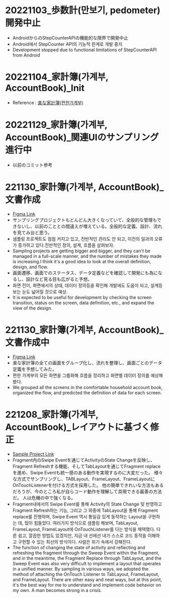 # 20221103_歩数計(만보기, pedometer) 開発中止
- AndroidからのStepCounterAPIの機能的な限界で開発中止
- Android에서 StepCounter API의 기능적 한계로 개발 중지
- Development stopped due to functional limitations of StepCounterAPI from Android

# 20221104_家計簿(가계부, AccountBook)_Init
- Reference : [楽な家計簿(편한가계부)](https://play.google.com/store/apps/details?id=com.realbyteapps.moneymanagerfree&hl=ko&gl=US)

# 20221129_家計簿(가계부, AccountBook)_関連UIのサンプリング進行中
- 以前のコミット参考

# 221130_家計簿(가계부, AccountBook)_文書作成
- [Figma Link](https://www.figma.com/file/lbeiHZIfuF97k23i4r77rx/AccountBookUI?node-id=4%3A3&t=9val6cYOjs3XBr31-1)
- サンプリングプロジェクトもどんどん大きくなっていて、全般的な管理もできないし、以前のこととの間違えが増えている。全般的な定義、設計、流れを見てみ台と思う。
- 샘플링 프로젝트도 점점 커지고 있고, 전반적인 관리도 안 되고, 이전의 일과의 오류가 증가하고 있다.전반적인 정의, 설계, 흐름을 살펴보자.
- Sampling projects are getting bigger and bigger, and they can't be managed in a full-scale manner, and the number of mistakes they made is increasing.I think it's a good idea to look at the overall definition, design, and flow.
- 画面遷移、画面でのステータス、データ定義などを確認して開発にも為になるし、設計など見る目も広がると予想。
- 화면 전이, 화면에서의 상태, 데이터 정의등을 확인해 개발에도 도움이 되고, 설계등 보는 눈도 넓어질 것으로 예상.
- It is expected to be useful for development by checking the screen transition, status on the screen, data definition, etc., and expand the view of the design.

# 221130_家計簿(가계부, AccountBook)_文書作成中
- [Figma Link](https://www.figma.com/file/lbeiHZIfuF97k23i4r77rx/AccountBookUI?node-id=4%3A3&t=9val6cYOjs3XBr31-1)
- 楽な家計簿の全ての画面をグループ化し、流れを整理し、画面ごとのデータ定義を予想してみた。
- 편한 가계부의 모든 화면을 그룹화해 흐름을 정리하고 화면별 데이터 정의를 예상해봤다.
- We grouped all the screens in the comfortable household account book, organized the flow, and predicted the definition of data for each screen.

# 221208_家計簿(가계부, AccountBook)_レイアウトに基づく修正
- [Sample Project Link](https://github.com/doyou1/android-example-workspace/tree/master/MultiFragmentInSingleActivitySampling)
- Fragment内のSwipe Eventを通じてActivityのState Changeを反映し、Fragment Refreshする機能、そしてTabLayoutを通じてFragment replaceを進め、Swipe Eventも統一感のある動作を実現するのに大変だった。 様々な方式でサンプリングし、TABLayout、FrameLayout、FrameLayoutにOnTouchListenerを付ける方式を採用した。 他の簡単できれいな方法もあるだろうが、今のところ私が自らコード動作を理解して具現できる最善の方法だ。 人は危機の中で強くなる。
- Fragment내에서의 Swipe Event를 통해 Activity의 State Change 및 반영하고 Fragment Refresh하는 기능, 그리고 그 와중에 TabLayout을 통해 Fragment replace를 진행하며, Swipe Event 역시 통일감 있게 동작하는 Layout을 구현하는 데, 많이 힘들었다. 여러가지 방식으로 샘플링 해보며, TabLayout, FrameLayout, FrameLayout에 OnTouchListener를 다는 방식을 채택했다. 다른 쉽고, 깔끔한 방법도 있겠지만, 지금 내 선에선 내가 스스로 코드 동작을 이해하고 구현할 수 있는 최선의 방식이다. 사람은 위기 속에서 강해진다.
- The function of changing the state of activity and reflecting and refreshing the fragment through the Sweep Event within the Fragment, and in the meantime, the Fragment Replace through TabLayout, and the Sweep Event was also very difficult to implement a layout that operates in a unified manner. By sampling in various ways, we adopted the method of attaching the OnTouch Listener to TabLayout, FrameLayout, and FrameLayout. There are other easy and neat ways, but at this point, it's the best way for me to understand and implement code behavior on my own. A man becomes strong in a crisis.
